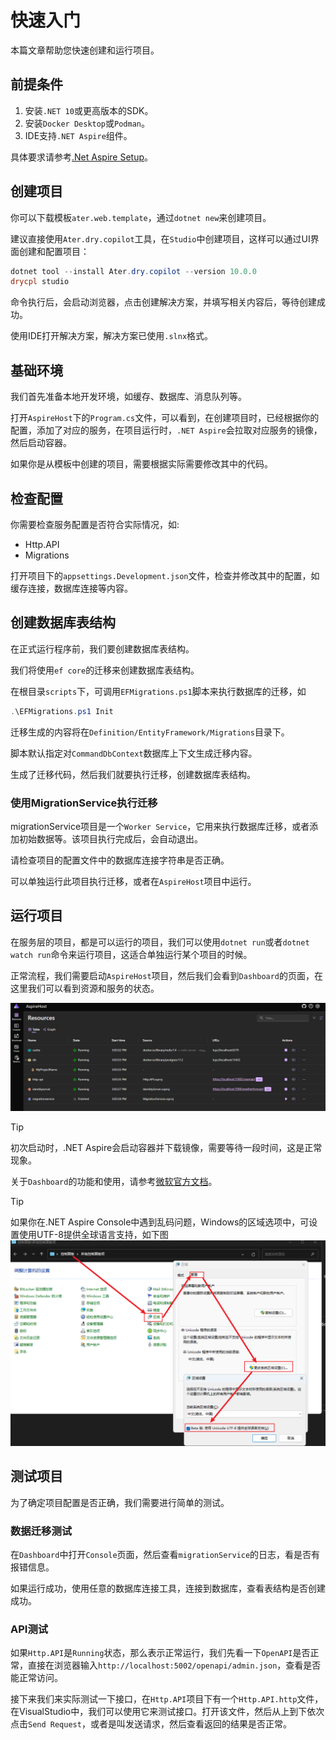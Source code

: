 # 快速入门

本篇文章帮助您快速创建和运行项目。

## 前提条件

1. 安装`.NET 10`或更高版本的SDK。
2. 安装`Docker Desktop`或`Podman`。
3. IDE支持`.NET Aspire`组件。

具体要求请参考[.Net Aspire Setup](https://learn.microsoft.com/en-us/dotnet/aspire/fundamentals/setup-tooling?tabs=windows&pivots=visual-studio)。

## 创建项目

你可以下载模板`ater.web.template`，通过`dotnet new`来创建项目。

建议直接使用`Ater.dry.copilot`工具，在`Studio`中创建项目，这样可以通过UI界面创建和配置项目：

```powershell
dotnet tool --install Ater.dry.copilot --version 10.0.0
drycpl studio
```

命令执行后，会启动浏览器，点击创建解决方案，并填写相关内容后，等待创建成功。

使用IDE打开解决方案，解决方案已使用`.slnx`格式。

## 基础环境

我们首先准备本地开发环境，如缓存、数据库、消息队列等。

打开`AspireHost`下的`Program.cs`文件，可以看到，在创建项目时，已经根据你的配置，添加了对应的服务，在项目运行时，`.NET Aspire`会拉取对应服务的镜像，然后启动容器。

如果你是从模板中创建的项目，需要根据实际需要修改其中的代码。

## 检查配置

你需要检查服务配置是否符合实际情况，如:

- Http.API
- Migrations

打开项目下的`appsettings.Development.json`文件，检查并修改其中的配置，如缓存连接，数据库连接等内容。

## 创建数据库表结构

在正式运行程序前，我们要创建数据库表结构。

我们将使用`ef core`的迁移来创建数据库表结构。

在根目录`scripts`下，可调用`EFMigrations.ps1`脚本来执行数据库的迁移，如

```powershell
.\EFMigrations.ps1 Init
```

迁移生成的内容将在`Definition/EntityFramework/Migrations`目录下。

脚本默认指定对`CommandDbContext`数据库上下文生成迁移内容。

生成了迁移代码，然后我们就要执行迁移，创建数据库表结构。

### 使用MigrationService执行迁移

migrationService项目是一个`Worker Service`，它用来执行数据库迁移，或者添加初始数据等。该项目执行完成后，会自动退出。

请检查项目的配置文件中的数据库连接字符串是否正确。

可以单独运行此项目执行迁移，或者在`AspireHost`项目中运行。

## 运行项目

在服务层的项目，都是可以运行的项目，我们可以使用`dotnet run`或者`dotnet watch run`命令来运行项目，这适合单独运行某个项目的时候。

正常流程，我们需要启动`AspireHost`项目，然后我们会看到`Dashboard`的页面，在这里我们可以看到资源和服务的状态。

![alt text](./_images/dashboard_sample.png)

> [!TIP]
> 初次启动时，.NET Aspire会启动容器并下载镜像，需要等待一段时间，这是正常现象。

关于`Dashboard`的功能和使用，请参考[微软官方文档](https://learn.microsoft.com/en-us/dotnet/aspire/fundamentals/dashboard)。

> [!TIP]
> 如果你在.NET Aspire Console中遇到乱码问题，Windows的区域选项中，可设置使用UTF-8提供全球语言支持，如下图
> ![alt text](./_images/control_utf8_setting.png)

## 测试项目

为了确定项目配置是否正确，我们需要进行简单的测试。

### 数据迁移测试

在`Dashboard`中打开`Console`页面，然后查看`migrationService`的日志，看是否有报错信息。

如果运行成功，使用任意的数据库连接工具，连接到数据库，查看表结构是否创建成功。

### API测试

如果`Http.API`是`Running`状态，那么表示正常运行，我们先看一下`OpenAPI`是否正常，直接在浏览器输入`http://localhost:5002/openapi/admin.json`，查看是否能正常访问。

接下来我们来实际测试一下接口，在`Http.API`项目下有一个`Http.API.http`文件，在VisualStudio中，我们可以使用它来测试接口。打开该文件，然后从上到下依次点击`Send Request`，或者是叫发送请求，然后查看返回的结果是否正常。
